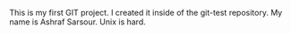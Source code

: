 This is my first GIT project. I created it inside of the git-test 
repository. My name is Ashraf Sarsour. Unix is hard.
